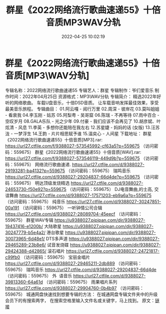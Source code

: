 ﻿---
title: 群星《2022网络流行歌曲速递55》十倍音质MP3WAV分轨
date: 2022-04-25 10:02:19
categories: 新碟专辑、稀有等精品
tags: 国语流行
---
# 群星《2022网络流行歌曲速递55》十倍音质[MP3\WAV分轨]

专辑名称：2022网络流行歌曲速递55
专辑艺人：群星
专辑制作：爷们爱音乐
制作时间：2022年04月25日
资源格式：MP3\WAV分轨
专辑简介：
精选2022年好听的网络歌曲。
车载U盘音乐，十倍DSD音质。
让车载音响发挥最佳效果，享受最美音乐旅程。
专辑曲目：
01.阿云嘎 - 阅行万里
02.周深 - 彼岸花
03.莫叫姐姐 - 看衰我
04.李玉刚 - 姑苏
05.阿梨粤 - 吴哥窟
06.陈瑞 - 不再等待
07.雨中百合 - 空叹岁月
08.GALA乐队 - 光之少年
09.付豪 - 我们应该不会再见了
10.胡彦斌、叶炫清 - 风息
11.李英 - 多想你还能陪在我左右
12.苏星婕 - 妈妈的话 (女版)
13.汪苏泷 - 一梦浮生
14.王韵 - 片片相思赋予谁
15.温奕心 - 人间星
下载地址：
群星《2022网络流行歌曲速递55》十倍音质[MP3].rar: https://url27.ctfile.com/f/9388027-573545992-cf63a5?p=559675
（访问密码：559675）
群星《2022网络流行歌曲速递55》十倍音质[WAV].rar: https://url27.ctfile.com/f/9388027-573546119-449d9b?p=559675
（访问密码：559675）
网络流行歌曲速递.
https://url27.ctfile.com/d/9388027-29193281-ba4132?p=559675
（访问密码：559675）
瑞鸣音乐
https://url27.ctfile.com/d/9388027-29204837-66d4de?p=559675
（访问密码：559675）
明达顶级发烧精选
https://url27.ctfile.com/d/9388027-24653730-f50e92?p=559675
（访问密码：559675）
DJ电音舞曲,的士高, 交谊舞曲
https://url27.ctfile.com/d/9388027-17571203-eb9a6a?p=559675
（访问密码：559675）
纯音乐
https://url27.ctfile.com/d/9388027-30247851-00a191
（访问密码：559675）
一听钟情公司合辑
https://url27.ctfile.com/d/9388027-28089704-45eecf
（访问密码：559675）
群星WAV专辑
https://u9388027.pipipan.com/dir/9388027-19437416-e1200b/
大陆歌星
https://u9388027.pipipan.com/dir/9388027-30247779-b5e4a2/
港台歌星
https://u9388027.pipipan.com/dir/9388027-30073965-6d48e1/
DTS多声道
https://u9388027.pipipan.com/dir/9388027-29465289-23b8e6/
试音发烧碟
https://u9388027.pipipan.com/dir/9388027-29424388-d42865/
滚石唱片
https://url27.ctfile.com/d/9388027-24721817-c99fb0
（访问密码：559675）
宝丽金唱片
https://url27.ctfile.com/d/9388027-29465211-2db889
（访问密码：559675）
瑞鸣音乐
https://url27.ctfile.com/d/9388027-29204837-66d4de
（访问密码：559675）
外  语音乐
https://url27.ctfile.com/d/9388027-39813360-64a61d
（访问密码：559675）
雨果唱片系列
https://url27.ctfile.com/d/9388027-29904760-0b4b97
（访问密码：559675）
城通网盘快速找到想要专辑的方法：
在城通网盘专辑文件夹中的升级会员下的有搜索两字，
在搜索空格里输入文件名或关键字，马上找到。
原文：[链接](https://blog.sina.com.cn/s/blog_1647c7e7601030wuu.html)